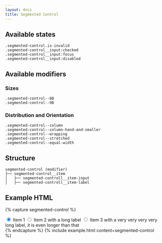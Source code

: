 ```yaml
---
layout: docs
title: Segmented Control
---
```


## Available states

```
.segmented-control.is-invalid
.segmented-control__input:checked
.segmented-control__input:focus
.segmented-control__input:disabled
```

## Available modifiers

### Sizes
```
.segmented-control--80
.segmented-control--90
```

### Distribution and Orientation
```
.segmented-control--column
.segmented-control--column-hand-and-smaller
.segmented-control--wrapping
.segmented-control--stretched
.segmented-control--equal-width
```

## Structure
```
segmented-control (modifier)
├── segmented-control__item
│	├── segmented-controll__item-input
│	├── segmented-controll__item-label
```

## Example HTML

{% capture segmented-control %}
<div class="segmented-control segmented-control--stretched">
	<label class="segmented-control__item">
		<input class="segmented-control__item-input"
			id="segmented-control-item-1"
			name="segmented-control"
			type="radio"
			value="1"
			checked
		>
		<span class="segmented-control__item-label">Item 1</span>
	</label>
	<label class="segmented-control__item">
		<input class="segmented-control__item-input"
			id="segmented-control-item-1"
			name="segmented-control"
			type="radio"
			value="2"
		>
		<span class="segmented-control__item-label">Item 2 with a long label</span>
	</label>
	<label class="segmented-control__item">
		<input class="segmented-control__item-input"
			id="segmented-control-item-1"
			name="segmented-control"
			type="radio"
			value="3"
		>
		<span class="segmented-control__item-label">Item 3 with a very very very very long label, it is even longer than that</span>
	</label>
</div>
{% endcapture %}
{% include example.html
	content=segmented-control
%}